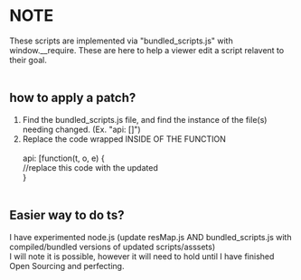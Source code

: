 # NOTE
These scripts are implemented via "bundled_scripts.js" with window.__require. These are here to help a viewer edit a script relavent to their goal. <br><br>
## how to apply a patch?
1. Find the bundled_scripts.js file, and find the instance of the file(s) needing changed. (Ex. "api: []")
3. Replace the code wrapped INSIDE OF THE FUNCTION <br> <br>
 api: [function(t, o, e) { <br>
   //replace this code with the updated <br>
} <br> <br>
## Easier way to do ts?
I have experimented node.js (update resMap.js AND bundled_scripts.js with compiled/bundled versions of updated scripts/asssets)<br>
I will note it is possible, however it will need to hold until I have finished Open Sourcing and perfecting.
